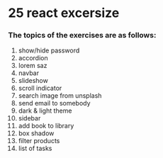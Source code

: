 # 25 react excersize 

### The topics of the exercises are as follows:
1. show/hide password
2. accordion
3. lorem saz
4. navbar
5. slideshow
6. scroll indicator
7. search image from unsplash
8. send email to somebody
9. dark & light theme
10. sidebar
11. add book to library
12. box shadow
13. filter products
14. list of tasks
